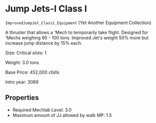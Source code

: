 # Jump Jets-I Class I

`ImprovedJumpJet_Class1_Equipment` (Yet Another Equipment Collection)

A thruster that allows a 'Mech to temporarily take flight.  Designed for 'Mechs weighing 90 - 100 tons. Improved Jet's weight 50% more but increase jump distance by 15% each.

Size: Critical slots: 1

Weight: 3.0 tons

Base Price: 452,000 cbills

Intro year: 3069

## Properties
* Required Mechlab Level: 3.0 
* Maximum amount of JJ allowed by walk MP: 1.5 
